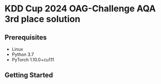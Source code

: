 # KDD Cup 2024 OAG-Challenge AQA 3rd place solution

## Prerequisites
- Linux
- Python 3.7
- PyTorch 1.10.0+cu111

## Getting Started